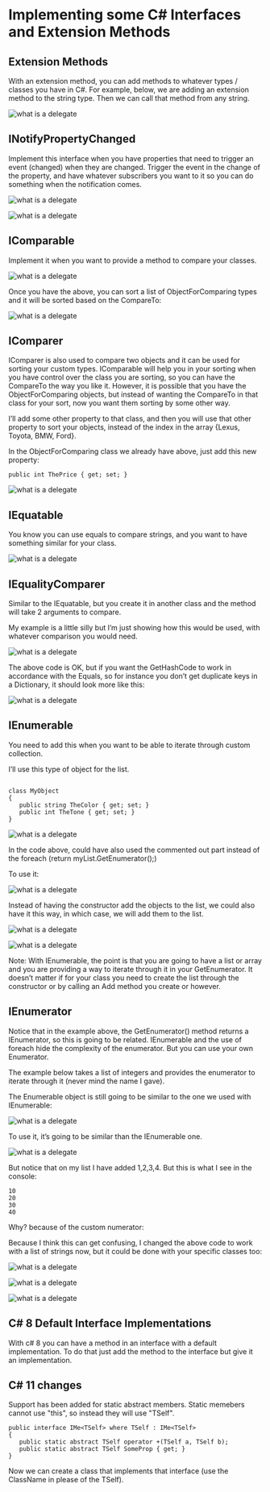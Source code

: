 # Implementing some C# Interfaces and Extension Methods

## Extension Methods

With an extension method, you can add methods to whatever types / classes you have in C#. For example, below, we are adding an extension method to the string type. Then we can call that method from any string.

![what is a delegate](images/extensionmethod.png)


## INotifyPropertyChanged

Implement this interface when you have properties that need to trigger an event (changed) when they are changed. Trigger the event in the change of the property, and have whatever subscribers you want to it so you can do something when the notification comes.

![what is a delegate](images/inotifypropertychanged.png)

![what is a delegate](images/inotifypropertychanged2.png)

## IComparable

Implement it when you want to provide a method to compare your classes.

![what is a delegate](images/icomparable.png)

Once you have the above, you can sort a list of ObjectForComparing types and it will be sorted based on the CompareTo:

![what is a delegate](images/icomparable2.png)

## IComparer

IComparer is also used to compare two objects and it can be used for sorting your custom types. IComparable will help you in your sorting when you have control over the class you are sorting, so you can have the CompareTo the way you like it. However, it is possible that you have the ObjectForComparing objects, but instead of wanting the CompareTo in that class for your sort, now you want them sorting by some other way.

I’ll add some other property to that class, and then you will use that other property to sort your objects, instead of the index in the array {Lexus, Toyota, BMW, Ford}.

In the ObjectForComparing class we already have above, just add this new property:

` public int ThePrice { get; set; } `

![what is a delegate](images/icomparer.png)

## IEquatable

You know you can use equals to compare strings, and you want to have something similar for your class.

![what is a delegate](images/iequatable.png)

## IEqualityComparer

Similar to the IEquatable, but you create it in another class and the method will take 2 arguments to compare.

My example is a little silly but I’m just showing how this would be used, with whatever comparison you would need.

![what is a delegate](images/eqcomparer.png)

The above code is OK, but if you want the GetHashCode to work in accordance with the Equals, so for instance you don’t get duplicate keys in a Dictionary, it should look more like this:

![what is a delegate](images/eqcomparer2.png)

## IEnumerable

You need to add this when you want to be able to iterate through custom collection.

I’ll use this type of object for the list.

```

class MyObject
{
   public string TheColor { get; set; }
   public int TheTone { get; set; }
}
```
![what is a delegate](images/ienumerable.png)

In the code above, could have also used the commented out part instead of the foreach (return myList.GetEnumerator();)

To use it:

![what is a delegate](images/ienumerable2.png)

Instead of having the constructor add the objects to the list, we could also have it this way, in which case, we will add them to the list.

![what is a delegate](images/ienumerable3.png)

![what is a delegate](images/ienumerable4.png)

Note: With IEnumerable, the point is that you are going to have a list or array and you are providing a way to iterate through it in your GetEnumerator. It doesn’t matter if for your class you need to create the list through the constructor or by calling an Add method you create or however.

## IEnumerator

Notice that in the example above, the GetEnumerator() method returns a IEnumerator<MyObject>, so this is going to be related. IEnumerable and the use of foreach hide the complexity of the enumerator. But you can use your own Enumerator.

The example below takes a list of integers and provides the enumerator to iterate through it (never mind the name I gave).

The Enumerable object is still going to be similar to the one we used with IEnumerable:

![what is a delegate](images/ienumerator.png)

To use it, it’s going to be similar than the IEnumerable one.

![what is a delegate](images/ienumerator2.png)

But notice that on my list I have added 1,2,3,4. But this is what I see in the console:

```
10
20
30
40
```

Why? because of the custom numerator:

Because I think this can get confusing, I changed the above code to work with a list of strings now, but it could be done with your specific classes too:

![what is a delegate](images/ienumerator4.png)

![what is a delegate](images/ienumerator5.png)

![what is a delegate](images/ienumerator6.png)

## C# 8 Default Interface Implementations

With c# 8 you can have a method in an interface with a default implementation. To do that just add the method to the interface but give it an implementation.

## C# 11 changes

Support has been added for static abstract members. Static memebers cannot use "this", so instead they will use "TSelf".

```
public interface IMe<TSelf> where TSelf : IMe<TSelf>
{
   public static abstract TSelf operator +(TSelf a, TSelf b);
   public static abstract TSelf SomeProp { get; }
}
```

Now we can create a class that implements that interface (use the ClassName in please of the TSelf).
